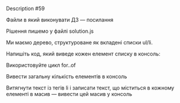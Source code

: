 
Description #59


Файли в який виконувати ДЗ — посилання

Рішення пишемо у файлі solution.js

Ми маємо дерево, структуроване як вкладені списки ul/li.

Напишіть код, який виведе кожен елемент списку в консоль:

Використовуйте цикл for..of

Вивести загальну кількість елементів в консоль

Витягнути текст із тегів li і записати текст, що міститься в кожному елементі в масив —
вивести цей масив у консоль
